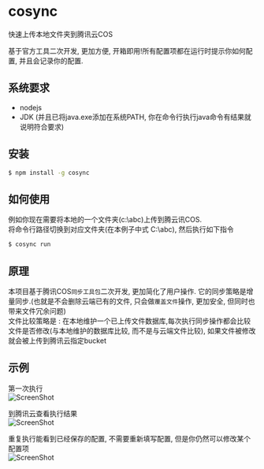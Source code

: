 # cosync

快速上传本地文件夹到腾讯云COS

基于官方工具二次开发, 更加方便, 开箱即用!所有配置项都在运行时提示你如何配置, 并且会记录你的配置.

## 系统要求
* nodejs
* JDK (并且已将java.exe添加在系统PATH, 你在命令行执行java命令有结果就说明符合要求)

## 安装

```bash
$ npm install -g cosync
```

## 如何使用

例如你现在需要将本地的一个文件夹(c:\abc)上传到腾云讯COS.\
将命令行路径切换到对应文件夹(在本例子中式 C:\abc), 然后执行如下指令
```bash
$ cosync run
```

## 原理
本项目基于腾讯COS`同步工具包`二次开发, 更加简化了用户操作. 它的同步策略是增量同步.(也就是不会删除云端已有的文件, 只会做`覆盖文件`操作, 更加安全, 但同时也带来文件冗余问题)\
文件比较策略是 : 在本地维护一个已上传文件数据库,每次执行同步操作都会比较文件是否修改(与本地维护的数据库比较, 而不是与云端文件比较), 如果文件被修改就会被上传到腾讯云指定bucket 

## 示例
第一次执行\
![ScreenShot](https://raw.github.com/AJLoveChina/cosync/master/test/cosync.gif?t=2018年5月11日)

到腾讯云查看执行结果\
![ScreenShot](https://raw.github.com/AJLoveChina/cosync/master/test/result.gif?t=2018年5月11日)

重复执行能看到已经保存的配置, 不需要重新填写配置, 但是你仍然可以修改某个配置项\
![ScreenShot](https://raw.github.com/AJLoveChina/cosync/master/test/cosync_reexe.gif?t=2018年5月11日)
